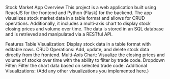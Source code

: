 Stock Market App
Overview
This project is a web application built using ReactJS for the frontend and Python (Flask) for the backend. The app visualizes stock market data in a table format and allows for CRUD operations. Additionally, it includes a multi-axis chart to display stock closing prices and volume over time. The data is stored in an SQL database and is retrieved and manipulated via a RESTful API.

Features
Table Visualization: Display stock data in a table format with editable rows.
CRUD Operations: Add, update, and delete stock data directly from the frontend.
Multi-Axis Chart: Visualize the closing prices and volume of stocks over time with the ability to filter by trade code.
Dropdown Filter: Filter the chart data based on selected trade code.
Additional Visualizations: (Add any other visualizations you implemented here.)
